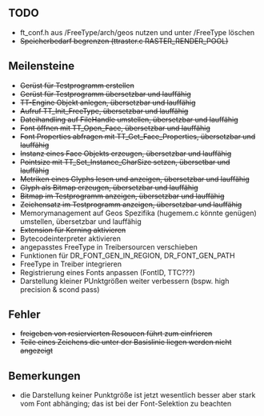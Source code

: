 ## TODO
- ft_conf.h aus /FreeType/arch/geos nutzen und unter /FreeType löschen
- ~~Speicherbedarf begrenzen (ttraster.c RASTER_RENDER_POOL)~~

## Meilensteine
- ~~Gerüst für Testprogramm erstellen~~
- ~~Gerüst für Testprogramm übersetzbar und lauffähig~~
- ~~TT-Engine Objekt anlegen, übersetzbar und lauffähig~~
- ~~Aufruf TT_Init_FreeType, übersetzbar und lauffähig~~
- ~~Dateihandling auf FileHandle umstellen, übersetzbar und lauffähig~~
- ~~Font öffnen mit TT_Open_Face, übersetzbar und lauffähig~~
- ~~Font Properties abfragen mit TT_Get_Face_Properties, übersetzbar und lauffähig~~
- ~~Instanz eines Face Objekts erzeugen, übersetzbar und lauffähig~~
- ~~Pointsize mit TT_Set_Instance_CharSize setzen, übersetbar und lauffähig~~
- ~~Metriken eines Glyphs lesen und anzeigen, übersetzbar und lauffähig~~
- ~~Glyph als Bitmap erzeugen, übersetzbar und lauffähig~~
- ~~Bitmap im Testprogramm anzeigen, übersetzbar und lauffähig~~
- ~~Zeichensatz im Testprogramm anzeigen, übersetzbar und lauffähig~~
- Memorymanagement auf Geos Spezifika (hugemem.c könnte genügen) umstellen, übersetzbar und lauffähig
- ~~Extension für Kerning aktivieren~~
- Bytecodeinterpreter aktivieren
- angepasstes FreeType in Treibersourcen verschieben
- Funktionen für DR_FONT_GEN_IN_REGION, DR_FONT_GEN_PATH
- FreeType in Treiber integrieren
- Registrierung eines Fonts anpassen (FontID, TTC???) 
- Darstellung kleiner PUnktgrößen weiter verbessern (bspw. high precision & scond pass)

## Fehler
- ~~freigeben von resiervierten Resoucen führt zum einfrieren~~
- ~~Teile eines Zeichens die unter der Basislinie liegen werden nicht angezeigt~~

## Bemerkungen
- die Darstellung keiner Punktgröße ist jetzt wesentlich besser aber stark vom Font abhänging; das ist bei der Font-Selektion zu beachten